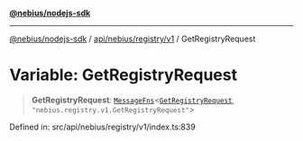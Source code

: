 [**@nebius/nodejs-sdk**](../../../../../README.md)

***

[@nebius/nodejs-sdk](../../../../../README.md) / [api/nebius/registry/v1](../README.md) / GetRegistryRequest

# Variable: GetRegistryRequest

> **GetRegistryRequest**: [`MessageFns`](../../../../../runtime/protos/core/interfaces/MessageFns.md)\<[`GetRegistryRequest`](../interfaces/GetRegistryRequest.md), `"nebius.registry.v1.GetRegistryRequest"`\>

Defined in: src/api/nebius/registry/v1/index.ts:839
